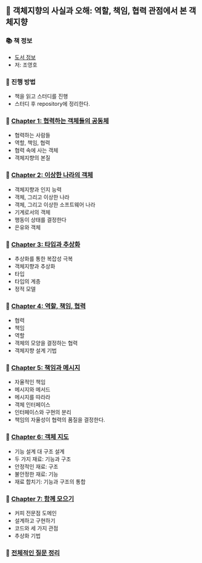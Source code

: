 ## 🚀 객체지향의 사실과 오해: 역할, 책임, 협력 관점에서 본 객체지향

### 📚 책 정보
- [도서 정보](http://www.yes24.com/Product/Goods/18249021)
- 저: 조영호

### 🎯 진행 방법
- 책을 읽고 스터디를 진행
- 스터디 후 repository에 정리한다.


### 🐣 [Chapter 1: 협력하는 객체들의 공동체](https://github.com/saseungmin/reading_books_record_repository/tree/master/summarize_books_in_markdown/%EA%B0%9D%EC%B2%B4%EC%A7%80%ED%96%A5%EC%9D%98%20%EC%82%AC%EC%8B%A4%EA%B3%BC%20%EC%98%A4%ED%95%B4/Chapter%201)
- 협력하는 사람들
- 역할, 책임, 협력
- 협력 속에 사는 객체
- 객체지향의 본질

### 🐣 [Chapter 2: 이상한 나라의 객체](https://github.com/saseungmin/reading_books_record_repository/tree/master/summarize_books_in_markdown/%EA%B0%9D%EC%B2%B4%EC%A7%80%ED%96%A5%EC%9D%98%20%EC%82%AC%EC%8B%A4%EA%B3%BC%20%EC%98%A4%ED%95%B4/Chapter%202)
- 객체지향과 인지 능력
- 객체, 그리고 이상한 나라
- 객체, 그리고 이상한 소프트웨어 나라
- 기계로서의 객체
- 행동이 상태를 결정한다
- 은유와 객체

### 🐣 [Chapter 3: 타입과 추상화](https://github.com/saseungmin/reading_books_record_repository/tree/master/summarize_books_in_markdown/%EA%B0%9D%EC%B2%B4%EC%A7%80%ED%96%A5%EC%9D%98%20%EC%82%AC%EC%8B%A4%EA%B3%BC%20%EC%98%A4%ED%95%B4/Chapter%203)
- 추상화를 통한 복잡성 극복
- 객체지향과 추상화
- 타입
- 타입의 계층
- 정적 모델

### 🐣 [Chapter 4: 역할, 책임, 협력](https://github.com/saseungmin/reading_books_record_repository/tree/master/summarize_books_in_markdown/%EA%B0%9D%EC%B2%B4%EC%A7%80%ED%96%A5%EC%9D%98%20%EC%82%AC%EC%8B%A4%EA%B3%BC%20%EC%98%A4%ED%95%B4/Chapter%204)
- 협력
- 책임
- 역할
- 객체의 모양을 결정하는 협력
- 객체지향 설계 기법

### 🐣 [Chapter 5: 책임과 메시지](https://github.com/saseungmin/reading_books_record_repository/tree/master/summarize_books_in_markdown/%EA%B0%9D%EC%B2%B4%EC%A7%80%ED%96%A5%EC%9D%98%20%EC%82%AC%EC%8B%A4%EA%B3%BC%20%EC%98%A4%ED%95%B4/Chapter%205)
- 자율적인 책임
- 메시지와 메서드
- 메시지를 따라라
- 객체 인터페이스
- 인터페이스와 구현의 분리
- 책임의 자율성이 협력의 품질을 결정한다.

### 🐣 [Chapter 6: 객체 지도](https://github.com/saseungmin/reading_books_record_repository/tree/master/summarize_books_in_markdown/%EA%B0%9D%EC%B2%B4%EC%A7%80%ED%96%A5%EC%9D%98%20%EC%82%AC%EC%8B%A4%EA%B3%BC%20%EC%98%A4%ED%95%B4/Chapter%206)
- 기능 설계 대 구조 설계
- 두 가지 재료: 기능과 구조
- 안정적인 재료: 구조
- 불안정한 재료: 기능
- 재료 합치기: 기능과 구조의 통합

### 🐣 [Chapter 7: 함께 모으기](https://github.com/saseungmin/reading_books_record_repository/tree/master/%EA%B0%9D%EC%B2%B4%EC%A7%80%ED%96%A5%EC%9D%98%20%EC%82%AC%EC%8B%A4%EA%B3%BC%20%EC%98%A4%ED%95%B4/Chapter%207)
- 커피 전문점 도메인
- 설계하고 구현하기
- 코드와 세 가지 관점
- 추상화 기법

### 🐣 [전체적인 질문 정리](https://github.com/saseungmin/reading_books_record_repository/tree/master/%EA%B0%9D%EC%B2%B4%EC%A7%80%ED%96%A5%EC%9D%98%20%EC%82%AC%EC%8B%A4%EA%B3%BC%20%EC%98%A4%ED%95%B4/etc)
